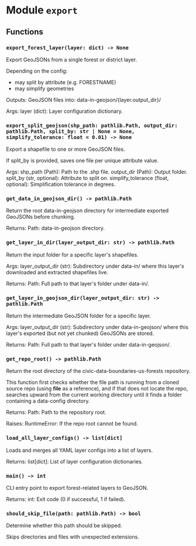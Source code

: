 # Module `export`

## Functions

### `export_forest_layer(layer: dict) -> None`

Export GeoJSONs from a single forest or district layer.

Depending on the config:
- may split by attribute (e.g. FORESTNAME)
- may simplify geometries

Outputs:
    GeoJSON files into:
        data-in-geojson/{layer.output_dir}/

Args:
    layer (dict): Layer configuration dictionary.

### `export_split_geojson(shp_path: pathlib.Path, output_dir: pathlib.Path, split_by: str | None = None, simplify_tolerance: float = 0.01) -> None`

Export a shapefile to one or more GeoJSON files.

If split_by is provided, saves one file per unique attribute value.

Args:
    shp_path (Path): Path to the .shp file.
    output_dir (Path): Output folder.
    split_by (str, optional): Attribute to split on.
    simplify_tolerance (float, optional): Simplification tolerance in degrees.

### `get_data_in_geojson_dir() -> pathlib.Path`

Return the root data-in-geojson directory for intermediate exported GeoJSONs
before chunking.

Returns:
    Path: data-in-geojson directory.

### `get_layer_in_dir(layer_output_dir: str) -> pathlib.Path`

Return the input folder for a specific layer's shapefiles.

Args:
    layer_output_dir (str): Subdirectory under data-in/ where this layer's
        downloaded and extracted shapefiles live.

Returns:
    Path: Full path to that layer's folder under data-in/.

### `get_layer_in_geojson_dir(layer_output_dir: str) -> pathlib.Path`

Return the intermediate GeoJSON folder for a specific layer.

Args:
    layer_output_dir (str): Subdirectory under data-in-geojson/ where this layer's
        exported (but not yet chunked) GeoJSONs are stored.

Returns:
    Path: Full path to that layer's folder under data-in-geojson/.

### `get_repo_root() -> pathlib.Path`

Return the root directory of the civic-data-boundaries-us-forests repository.

This function first checks whether the file path is running from
a cloned source repo (using __file__ as a reference), and if that
does not locate the repo, searches upward from the current working
directory until it finds a folder containing a data-config directory.

Returns:
    Path: Path to the repository root.

Raises:
    RuntimeError: If the repo root cannot be found.

### `load_all_layer_configs() -> list[dict]`

Loads and merges all YAML layer configs into a list of layers.

Returns:
    list[dict]: List of layer configuration dictionaries.

### `main() -> int`

CLI entry point to export forest-related layers to GeoJSON.

Returns:
    int: Exit code (0 if successful, 1 if failed).

### `should_skip_file(path: pathlib.Path) -> bool`

Determine whether this path should be skipped.

Skips directories and files with unexpected extensions.
